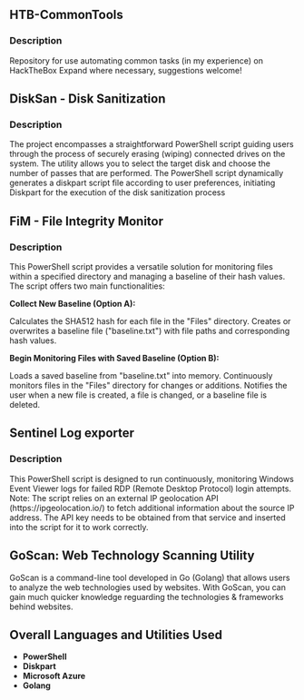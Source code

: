 <h2>HTB-CommonTools</h2>

<h3>Description</h3>
Repository for use automating common tasks (in my experience) on HackTheBox Expand where necessary, suggestions welcome! </br>

<h2>DiskSan - Disk Sanitization</h2>

<h3>Description</h3>
The project encompasses a straightforward PowerShell script guiding users through the process of securely erasing (wiping) connected drives on the system. The utility allows you to select the target disk and choose the number of passes that are performed. The PowerShell script dynamically generates a diskpart script file according to user preferences, initiating Diskpart for the execution of the disk sanitization process </br>

<h2>FiM - File Integrity Monitor</h2>

<h3>Description</h3>
This PowerShell script provides a versatile solution for monitoring files within a specified directory and managing a baseline of their hash values. The script offers two main functionalities:</br>

<b>Collect New Baseline (Option A):</b>

Calculates the SHA512 hash for each file in the "Files" directory.
Creates or overwrites a baseline file ("baseline.txt") with file paths and corresponding hash values.

<b>Begin Monitoring Files with Saved Baseline (Option B):</b>

Loads a saved baseline from "baseline.txt" into memory.
Continuously monitors files in the "Files" directory for changes or additions.
Notifies the user when a new file is created, a file is changed, or a baseline file is deleted.

<h2>Sentinel Log exporter</h2>

<h3>Description</h3>
This PowerShell script is designed to run continuously, monitoring Windows Event Viewer logs for failed RDP (Remote Desktop Protocol) login attempts. Note: The script relies on an external IP geolocation API (https://ipgeolocation.io/) to fetch additional information about the source IP address. The API key needs to be obtained from that service and inserted into the script for it to work correctly. </br>

<h2>GoScan: Web Technology Scanning Utility</h2>

GoScan is a command-line tool developed in Go (Golang) that allows users to analyze  the web technologies used by websites. With GoScan, you can gain much quicker knowledge reguarding the technologies & frameworks behind websites.

<h2>Overall Languages and Utilities Used</h2>

- <b>PowerShell</b> 
- <b>Diskpart</b>
- <b>Microsoft Azure</b>
- <b>Golang</b>

